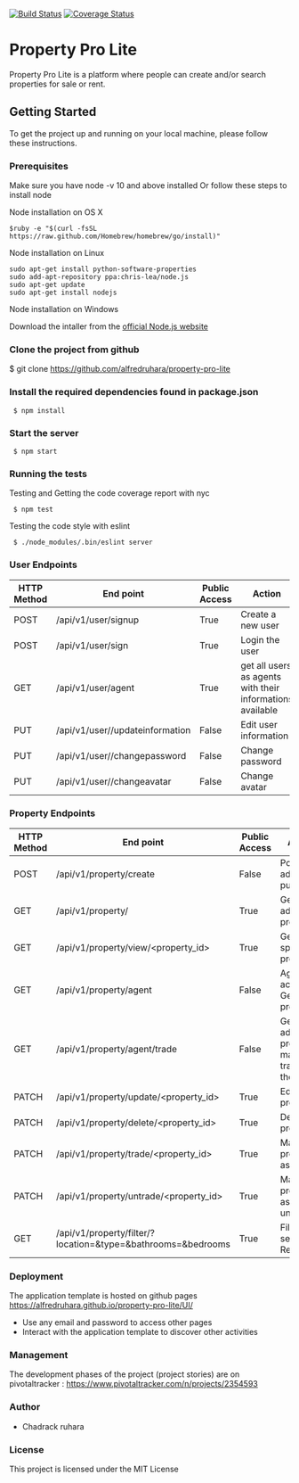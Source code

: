 [![Build Status](https://travis-ci.org/alfredruhara/property-pro-lite.svg?branch=develop)](https://travis-ci.org/alfredruhara/property-pro-lite)
[![Coverage Status](https://coveralls.io/repos/github/alfredruhara/property-pro-lite/badge.svg)](https://coveralls.io/github/alfredruhara/property-pro-lite)

# Property Pro Lite
Property Pro Lite is a platform where people can create and/or search properties for sale or rent.

## Getting Started 
To get the project up and running on your local machine, please follow these instructions.
### Prerequisites
Make sure you have node -v 10 and above installed Or follow these steps to install node

Node installation on OS X

```
$ruby -e "$(curl -fsSL https://raw.github.com/Homebrew/homebrew/go/install)" 
```
Node installation on Linux

```
sudo apt-get install python-software-properties
sudo add-apt-repository ppa:chris-lea/node.js
sudo apt-get update
sudo apt-get install nodejs
```
Node installation on Windows

Download the intaller from the [official Node.js website](http://nodejs.org/) 

### Clone the project from github

$ git clone https://github.com/alfredruhara/property-pro-lite

### Install the required dependencies found in package.json

```
 $ npm install
```

### Start the server

```
 $ npm start
```

### Running the tests

Testing and Getting the code coverage report with nyc
```
 $ npm test
```
Testing the code style with eslint
```
 $ ./node_modules/.bin/eslint server
```
### User Endpoints  

HTTP Method|End point | Public Access|Action
-----------|----------|--------------|------
POST | /api/v1/user/signup | True | Create a new user
POST | /api/v1/user/sign | True | Login the user
GET | /api/v1/user/agent | True | get all users as agents with their informations available
PUT | /api/v1/user//updateinformation | False  | Edit user information
PUT | /api/v1/user//changepassword | False  | Change password
PUT | /api/v1/user//changeavatar | False  | Change avatar

### Property Endpoints  

HTTP Method|End point | Public Access|Action
-----------|----------|--------------|------
POST | /api/v1/property/create | False | Post an advert - publish
GET | /api/v1/property/ | True | Get all adverts properties
GET | /api/v1/property/view/<property_id> | True | Get a specific property
GET | /api/v1/property/agent | False | Agent account - Get all his properties
GET | /api/v1/property/agent/trade | False | Get all adverts properties mark as trade for the agent
PATCH | /api/v1/property/update/<property_id> | True | Edit a  property
PATCH | /api/v1/property/delete/<property_id> | True | Delete a  property
PATCH | /api/v1/property/trade/<property_id> | True | Mark a property as trade
PATCH | /api/v1/property/untrade/<property_id> | True | Mark a property as untrade
GET | /api/v1/property/filter/?location=<location>&type=<type>&bathrooms=<bathrooms>&bedrooms<bedrooms> | True | Filter and search Result 
### Deployment

The application template is hosted on github pages
<a href="https://alfredruhara.github.io/property-pro-lite/UI/"> https://alfredruhara.github.io/property-pro-lite/UI/ </a> <br/>
<ul>
  <li> Use any email and password to access other pages </li>
  <li> Interact with the application template to discover other activities </li> 
</ul>

### Management 

The development phases of the project (project stories) are on pivotaltracker
 : <a href="https://www.pivotaltracker.com/n/projects/2354593"> https://www.pivotaltracker.com/n/projects/2354593 </a> 

### Author
<ul>
  <li> Chadrack ruhara  </li>
 </ul>

### License
This project is licensed under the MIT License 
